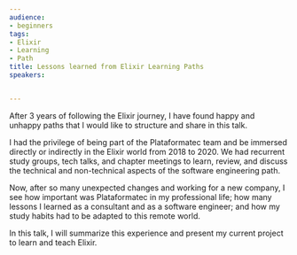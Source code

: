 ```yaml
---
audience:
- beginners
tags:
- Elixir
- Learning
- Path
title: Lessons learned from Elixir Learning Paths
speakers:


---
```

After 3 years of following the Elixir journey, I have found happy and unhappy paths that I would like to structure and share in this talk.   
  
I had the privilege of being part of the Plataformatec team and be immersed directly or indirectly in the Elixir world from 2018 to 2020. We had recurrent study groups, tech talks, and chapter meetings to learn, review, and discuss the technical and non-technical aspects of the software engineering path.  
  
Now, after so many unexpected changes and working for a new company, I see how important was Plataformatec in my professional life; how many lessons I learned as a consultant and as a software engineer; and how my study habits had to be adapted to this remote world.   
  
In this talk, I will summarize this experience and present my current project to learn and teach Elixir.